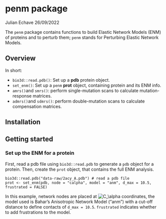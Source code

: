 penm package
================
Julian Echave
26/09/2022

<!-- README.md is generated from README.Rmd. Please edit that file -->

The `penm` package contains functions to build Elastic Network Models
(ENM) of proteins and to perturb them; `penm` stands for Perturbing
Elastic Network Models.

## Overview

In short:

-   `bio3d::read.pdb()`: Set up a **pdb** protein object.
-   `set_enm()`: Set up a `penm` **prot** object, containing protein and
    its ENM info.
-   `amrs()`and `smrs()`: perform single-mutation scans to calculate
    mutation-response matrices.
-   `admrs()`and `sdmrs()`: perform double-mutation scans to calculate
    compensation matrices.

## Installation

## Getting started

### Set up the ENM for a protein

First, read a pdb file using `bio3d::read.pdb` to generate a `pdb`
object for a protein. Then, create the `prot` object, that contains the
full ENM analysis.

    bio3d::read.pdb("data-raw/2acy_A.pdb") # read a pdb file
    prot <- set_enm(pdb, node = "calpha", model = "anm", d_max = 10.5, frustrated = FALSE)

In this example, network nodes are placed at
![C\_\alpha](https://latex.codecogs.com/png.image?%5Cdpi%7B110%7D&space;%5Cbg_white&space;C_%5Calpha "C_\alpha")
coordinates, the model used is Bahar’s Anisotropic Network Model (“anm”)
with a cut-off distance to define contacts of `d_max = 10.5`.
`frustrated` indicates whether to add frustrations to the model.
